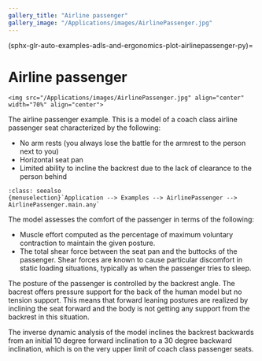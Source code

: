 ```yaml
---
gallery_title: "Airline passenger"
gallery_image: "/Applications/images/AirlinePassenger.jpg"
---
```


(sphx-glr-auto-examples-adls-and-ergonomics-plot-airlinepassenger-py)=

# Airline passenger

````{sidebar}
<img src="/Applications/images/AirlinePassenger.jpg" align="center" width="70%" align="center">

````
The airline passenger example. This is a model of a coach class airline passenger seat
characterized by the following:

- No arm rests (you always lose the battle for the armrest  to the person next to you)
- Horizontal seat pan
- Limited ability to incline the backrest due to the lack of clearance to the person behind

```{admonition} **Main file location in AMMR:**
:class: seealso
{menuselection}`Application --> Examples --> AirlinePassenger -->
AirlinePassenger.main.any`
```


The model assesses the comfort of the passenger in terms of
the following:

- Muscle effort computed as the percentage of maximum
  voluntary contraction to maintain the given posture.
- The total shear force between the seat pan and the
  buttocks of the passenger. Shear forces are known to
  cause particular discomfort in static loading situations,
  typically as when the passenger tries to sleep.

The posture of the passenger is controlled by the backrest
angle. The bacrest offers pressure support for the back
of the human model but no tension support. This means that
forward leaning postures are realized by inclining the
seat forward and the body is not getting any support from
the backrest in this situation.

The inverse dynamic analysis of the model inclines the
backrest backwards from an initial 10 degree forward
inclination to a 30 degree backward inclination, which
is on the very upper limit of coach class passenger seats.

